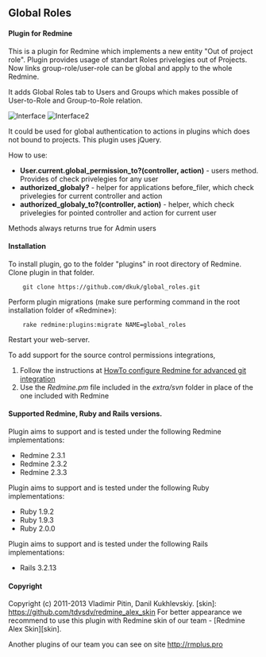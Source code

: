 ## Global Roles

#### Plugin for Redmine

This is a plugin for Redmine which implements a new entity "Out of project role".
Plugin provides usage of standart Roles privelegies out of Projects.
Now links group-role/user-role can be global and apply to the whole Redmine.

It adds Global Roles tab to Users and Groups which makes possible of User-to-Role and Group-to-Role relation.

![Interface](https://github.com/dkuk/global_roles/raw/master/screenshots/interface.png "Interface")
![Interface2](https://github.com/dkuk/global_roles/raw/master/screenshots/interface2.png "Interface2")

It could be used for global authentication to actions in plugins which does not bound to projects.
This plugin uses jQuery.

How to use:
 * __User.current.global_permission_to?(controller, action)__ - users method. Provides of check privelegies for any user
 * __authorized_globaly?__ - helper for applications before_filer, which check privelegies for current controller and action
 * __authorized_globaly_to?(controller, action)__ - helper, which check privelegies for pointed controller and action for current user

Methods always returns true for Admin users

#### Installation
To install plugin, go to the folder "plugins" in root directory of Redmine.
Clone plugin in that folder.

		git clone https://github.com/dkuk/global_roles.git

Perform plugin migrations (make sure performing command in the root installation folder of «Redmine»):

		rake redmine:plugins:migrate NAME=global_roles

Restart your web-server.

To add support for the source control permissions integrations, 

1. Follow the instructions at [HowTo configure Redmine for advanced git integration](http://www.redmine.org/projects/redmine/wiki/HowTo_configure_Redmine_for_advanced_git_integration#Configuring-Apache)
2. Use the _Redmine.pm_ file included in the _extra/svn_ folder in place of the one included with Redmine


#### Supported Redmine, Ruby and Rails versions.

Plugin aims to support and is tested under the following Redmine implementations:
* Redmine 2.3.1
* Redmine 2.3.2
* Redmine 2.3.3

Plugin aims to support and is tested under the following Ruby implementations:
* Ruby 1.9.2
* Ruby 1.9.3
* Ruby 2.0.0

Plugin aims to support and is tested under the following Rails implementations:
* Rails 3.2.13

#### Copyright
Copyright (c) 2011-2013 Vladimir Pitin, Danil Kukhlevskiy.
[skin]: https://github.com/tdvsdv/redmine_alex_skin
For better appearance we recommend to use this plugin with Redmine skin of our team - [Redmine Alex Skin][skin].

Another plugins of our team you can see on site http://rmplus.pro
